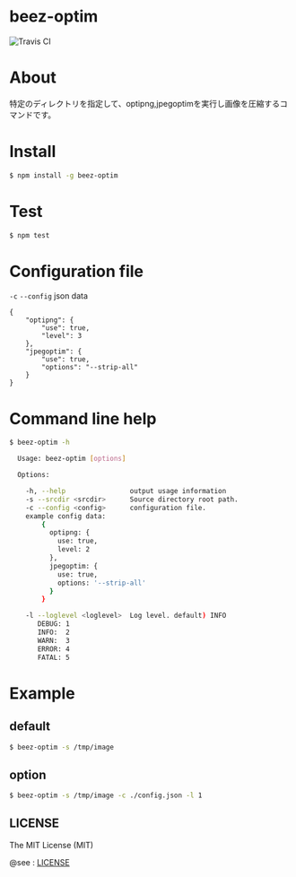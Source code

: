 beez-optim
==========

![Travis CI](https://travis-ci.org/fkei/beez-optim.png?branch=master)

# About

特定のディレクトリを指定して、optipng,jpegoptimを実行し画像を圧縮するコマンドです。

# Install

```sh
$ npm install -g beez-optim
```

# Test

```sh
$ npm test
```

# Configuration file

`-c` `--config` json data

```
{
    "optipng": {
        "use": true,
        "level": 3
    },
    "jpegoptim": {
        "use": true,
        "options": "--strip-all"
    }
}
```

# Command line help

```sh
$ beez-optim -h

  Usage: beez-optim [options]

  Options:

    -h, --help                output usage information
    -s --srcdir <srcdir>      Source directory root path.
    -c --config <config>      configuration file.
    example config data:
        {
          optipng: {
            use: true,
            level: 2
          },
          jpegoptim: {
            use: true,
            options: '--strip-all'
          }
        }

    -l --loglevel <loglevel>  Log level. default) INFO
       DEBUG: 1
       INFO:  2
       WARN:  3
       ERROR: 4
       FATAL: 5

```

# Example

## default

```sh
$ beez-optim -s /tmp/image
```

## option

```sh
$ beez-optim -s /tmp/image -c ./config.json -l 1
```

## LICENSE

The MIT License (MIT)

@see : [LICENSE](https://raw.github.com/fkei/beez-optim/master/LICENSE)
